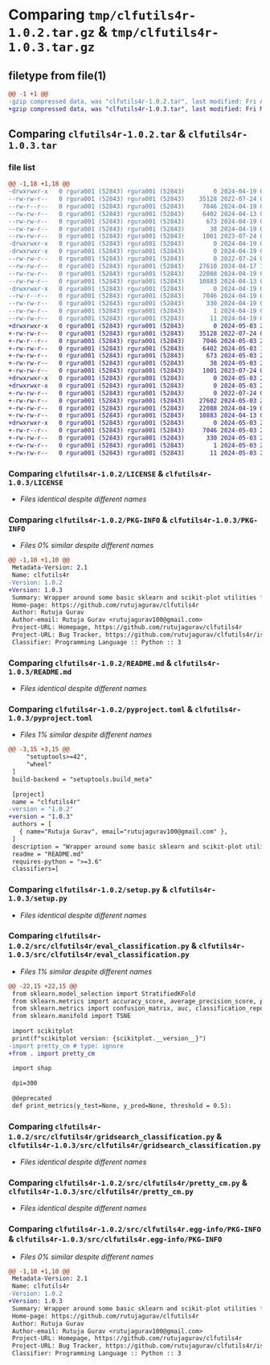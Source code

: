 # Comparing `tmp/clfutils4r-1.0.2.tar.gz` & `tmp/clfutils4r-1.0.3.tar.gz`

## filetype from file(1)

```diff
@@ -1 +1 @@
-gzip compressed data, was "clfutils4r-1.0.2.tar", last modified: Fri Apr 19 05:07:34 2024, max compression
+gzip compressed data, was "clfutils4r-1.0.3.tar", last modified: Fri May  3 20:49:30 2024, max compression
```

## Comparing `clfutils4r-1.0.2.tar` & `clfutils4r-1.0.3.tar`

### file list

```diff
@@ -1,18 +1,18 @@
-drwxrwxr-x   0 rgura001 (52843) rgura001 (52843)        0 2024-04-19 05:07:34.977118 clfutils4r-1.0.2/
--rw-rw-r--   0 rgura001 (52843) rgura001 (52843)    35128 2022-07-24 06:54:15.000000 clfutils4r-1.0.2/LICENSE
--rw-r--r--   0 rgura001 (52843) rgura001 (52843)     7046 2024-04-19 05:07:34.973118 clfutils4r-1.0.2/PKG-INFO
--rw-rw-r--   0 rgura001 (52843) rgura001 (52843)     6402 2024-04-13 06:08:41.000000 clfutils4r-1.0.2/README.md
--rw-rw-r--   0 rgura001 (52843) rgura001 (52843)      673 2024-04-19 05:05:50.000000 clfutils4r-1.0.2/pyproject.toml
--rw-rw-r--   0 rgura001 (52843) rgura001 (52843)       38 2024-04-19 05:07:34.977118 clfutils4r-1.0.2/setup.cfg
--rw-rw-r--   0 rgura001 (52843) rgura001 (52843)     1001 2023-07-24 04:54:18.000000 clfutils4r-1.0.2/setup.py
-drwxrwxr-x   0 rgura001 (52843) rgura001 (52843)        0 2024-04-19 05:07:34.973118 clfutils4r-1.0.2/src/
-drwxrwxr-x   0 rgura001 (52843) rgura001 (52843)        0 2024-04-19 05:07:34.973118 clfutils4r-1.0.2/src/clfutils4r/
--rw-rw-r--   0 rgura001 (52843) rgura001 (52843)        0 2022-07-24 06:54:15.000000 clfutils4r-1.0.2/src/clfutils4r/__init__.py
--rw-rw-r--   0 rgura001 (52843) rgura001 (52843)    27610 2024-04-17 11:25:32.000000 clfutils4r-1.0.2/src/clfutils4r/eval_classification.py
--rw-rw-r--   0 rgura001 (52843) rgura001 (52843)    22088 2024-04-19 04:31:39.000000 clfutils4r-1.0.2/src/clfutils4r/gridsearch_classification.py
--rw-rw-r--   0 rgura001 (52843) rgura001 (52843)    10883 2024-04-13 04:18:23.000000 clfutils4r-1.0.2/src/clfutils4r/pretty_cm.py
-drwxrwxr-x   0 rgura001 (52843) rgura001 (52843)        0 2024-04-19 05:07:34.973118 clfutils4r-1.0.2/src/clfutils4r.egg-info/
--rw-r--r--   0 rgura001 (52843) rgura001 (52843)     7046 2024-04-19 05:07:34.000000 clfutils4r-1.0.2/src/clfutils4r.egg-info/PKG-INFO
--rw-rw-r--   0 rgura001 (52843) rgura001 (52843)      330 2024-04-19 05:07:34.000000 clfutils4r-1.0.2/src/clfutils4r.egg-info/SOURCES.txt
--rw-rw-r--   0 rgura001 (52843) rgura001 (52843)        1 2024-04-19 05:07:34.000000 clfutils4r-1.0.2/src/clfutils4r.egg-info/dependency_links.txt
--rw-rw-r--   0 rgura001 (52843) rgura001 (52843)       11 2024-04-19 05:07:34.000000 clfutils4r-1.0.2/src/clfutils4r.egg-info/top_level.txt
+drwxrwxr-x   0 rgura001 (52843) rgura001 (52843)        0 2024-05-03 20:49:30.627626 clfutils4r-1.0.3/
+-rw-rw-r--   0 rgura001 (52843) rgura001 (52843)    35128 2022-07-24 06:54:15.000000 clfutils4r-1.0.3/LICENSE
+-rw-r--r--   0 rgura001 (52843) rgura001 (52843)     7046 2024-05-03 20:49:30.627626 clfutils4r-1.0.3/PKG-INFO
+-rw-rw-r--   0 rgura001 (52843) rgura001 (52843)     6402 2024-05-03 19:27:50.000000 clfutils4r-1.0.3/README.md
+-rw-rw-r--   0 rgura001 (52843) rgura001 (52843)      673 2024-05-03 20:49:04.000000 clfutils4r-1.0.3/pyproject.toml
+-rw-rw-r--   0 rgura001 (52843) rgura001 (52843)       38 2024-05-03 20:49:30.627626 clfutils4r-1.0.3/setup.cfg
+-rw-rw-r--   0 rgura001 (52843) rgura001 (52843)     1001 2023-07-24 04:54:18.000000 clfutils4r-1.0.3/setup.py
+drwxrwxr-x   0 rgura001 (52843) rgura001 (52843)        0 2024-05-03 20:49:30.627626 clfutils4r-1.0.3/src/
+drwxrwxr-x   0 rgura001 (52843) rgura001 (52843)        0 2024-05-03 20:49:30.627626 clfutils4r-1.0.3/src/clfutils4r/
+-rw-rw-r--   0 rgura001 (52843) rgura001 (52843)        0 2022-07-24 06:54:15.000000 clfutils4r-1.0.3/src/clfutils4r/__init__.py
+-rw-rw-r--   0 rgura001 (52843) rgura001 (52843)    27602 2024-05-03 20:47:57.000000 clfutils4r-1.0.3/src/clfutils4r/eval_classification.py
+-rw-rw-r--   0 rgura001 (52843) rgura001 (52843)    22088 2024-04-19 04:31:39.000000 clfutils4r-1.0.3/src/clfutils4r/gridsearch_classification.py
+-rw-rw-r--   0 rgura001 (52843) rgura001 (52843)    10883 2024-04-13 04:18:23.000000 clfutils4r-1.0.3/src/clfutils4r/pretty_cm.py
+drwxrwxr-x   0 rgura001 (52843) rgura001 (52843)        0 2024-05-03 20:49:30.627626 clfutils4r-1.0.3/src/clfutils4r.egg-info/
+-rw-r--r--   0 rgura001 (52843) rgura001 (52843)     7046 2024-05-03 20:49:30.000000 clfutils4r-1.0.3/src/clfutils4r.egg-info/PKG-INFO
+-rw-rw-r--   0 rgura001 (52843) rgura001 (52843)      330 2024-05-03 20:49:30.000000 clfutils4r-1.0.3/src/clfutils4r.egg-info/SOURCES.txt
+-rw-rw-r--   0 rgura001 (52843) rgura001 (52843)        1 2024-05-03 20:49:30.000000 clfutils4r-1.0.3/src/clfutils4r.egg-info/dependency_links.txt
+-rw-rw-r--   0 rgura001 (52843) rgura001 (52843)       11 2024-05-03 20:49:30.000000 clfutils4r-1.0.3/src/clfutils4r.egg-info/top_level.txt
```

### Comparing `clfutils4r-1.0.2/LICENSE` & `clfutils4r-1.0.3/LICENSE`

 * *Files identical despite different names*

### Comparing `clfutils4r-1.0.2/PKG-INFO` & `clfutils4r-1.0.3/PKG-INFO`

 * *Files 0% similar despite different names*

```diff
@@ -1,10 +1,10 @@
 Metadata-Version: 2.1
 Name: clfutils4r
-Version: 1.0.2
+Version: 1.0.3
 Summary: Wrapper around some basic sklearn and scikit-plot utilities for classification.
 Home-page: https://github.com/rutujagurav/clfutils4r
 Author: Rutuja Gurav
 Author-email: Rutuja Gurav <rutujagurav100@gmail.com>
 Project-URL: Homepage, https://github.com/rutujagurav/clfutils4r
 Project-URL: Bug Tracker, https://github.com/rutujagurav/clfutils4r/issues
 Classifier: Programming Language :: Python :: 3
```

### Comparing `clfutils4r-1.0.2/README.md` & `clfutils4r-1.0.3/README.md`

 * *Files identical despite different names*

### Comparing `clfutils4r-1.0.2/pyproject.toml` & `clfutils4r-1.0.3/pyproject.toml`

 * *Files 1% similar despite different names*

```diff
@@ -3,15 +3,15 @@
     "setuptools>=42",
     "wheel"
 ]
 build-backend = "setuptools.build_meta"
 
 [project]
 name = "clfutils4r"
-version = "1.0.2"
+version = "1.0.3"
 authors = [
   { name="Rutuja Gurav", email="rutujagurav100@gmail.com" },
 ]
 description = "Wrapper around some basic sklearn and scikit-plot utilities for classification."
 readme = "README.md"
 requires-python = ">=3.6"
 classifiers=[
```

### Comparing `clfutils4r-1.0.2/setup.py` & `clfutils4r-1.0.3/setup.py`

 * *Files identical despite different names*

### Comparing `clfutils4r-1.0.2/src/clfutils4r/eval_classification.py` & `clfutils4r-1.0.3/src/clfutils4r/eval_classification.py`

 * *Files 1% similar despite different names*

```diff
@@ -22,15 +22,15 @@
 from sklearn.model_selection import StratifiedKFold
 from sklearn.metrics import accuracy_score, average_precision_score, precision_score, recall_score, f1_score, roc_auc_score
 from sklearn.metrics import confusion_matrix, auc, classification_report, roc_curve, precision_recall_curve
 from sklearn.manifold import TSNE
 
 import scikitplot
 print(f"scikitplot version: {scikitplot.__version__}")
-import pretty_cm # type: ignore
+from . import pretty_cm
 
 import shap
 
 dpi=300
 
 @deprecated
 def print_metrics(y_test=None, y_pred=None, threshold = 0.5):
```

### Comparing `clfutils4r-1.0.2/src/clfutils4r/gridsearch_classification.py` & `clfutils4r-1.0.3/src/clfutils4r/gridsearch_classification.py`

 * *Files identical despite different names*

### Comparing `clfutils4r-1.0.2/src/clfutils4r/pretty_cm.py` & `clfutils4r-1.0.3/src/clfutils4r/pretty_cm.py`

 * *Files identical despite different names*

### Comparing `clfutils4r-1.0.2/src/clfutils4r.egg-info/PKG-INFO` & `clfutils4r-1.0.3/src/clfutils4r.egg-info/PKG-INFO`

 * *Files 0% similar despite different names*

```diff
@@ -1,10 +1,10 @@
 Metadata-Version: 2.1
 Name: clfutils4r
-Version: 1.0.2
+Version: 1.0.3
 Summary: Wrapper around some basic sklearn and scikit-plot utilities for classification.
 Home-page: https://github.com/rutujagurav/clfutils4r
 Author: Rutuja Gurav
 Author-email: Rutuja Gurav <rutujagurav100@gmail.com>
 Project-URL: Homepage, https://github.com/rutujagurav/clfutils4r
 Project-URL: Bug Tracker, https://github.com/rutujagurav/clfutils4r/issues
 Classifier: Programming Language :: Python :: 3
```

